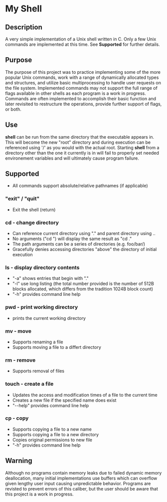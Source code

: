 # My Shell

## Description
A very simple implementation of a Unix shell written in C.  Only a few Unix commands are implemented at this time. See **Supported** for further details.

## Purpose
The purpose of this project was to practice implementing some of the more popular Unix commands, work with a range of dynamically allocated types and structures, and utilize basic multiprocessing to handle user requests on the file system.  Implemented commands may not support the full range of flags available in other shells as each program is a work in progress. Commands are often implemented to accomplish their basic function and later revisited to restructure the operations, provide further support of flags, or both. 

## Use
**shell** can be run from the same directory that the executable appears in.  This will become the new "root" directory and during execution can be referenced using '/' as you would with the actual root.  Starting **shell** from a directory other than the one it currently is in will fail to properly set needed environement variables and will ultimately cause program failure.

## Supported
- All commands support absolute/relative pathnames (if applicable)

### "exit" / "quit"
- Exit the shell (return)

### cd - change directory
- Can reference current directory using "." and parent directory using ..
- No arguments ("cd ") will display the same result as "cd ."
- The path arguments can be a series of directories (e.g. foo/bar/)
- Gracefully denies accessing directories "above" the directory of initial execution

### ls - display directory contents
- "-a" shows entries that begin with "."
- "-l" use long listing (the total number provided is the number of 512B blocks allocated, which differs from the tradition 1024B block count)
- "-h" provides command line help

### pwd - print working directory
- prints the current working directory

### mv - move
- Supports renaming a file
- Supports moving a file to a differt directory

### rm - remove
- Supports removal of files

### touch - create a file
- Updates the access and modification times of a file to the current time
- Creates a new file if the specified name does exist
- "--help" provides command line help

### cp - copy
- Supports copying a file to a new name
- Supports copying a file to a new directory
- Copies original permissions to new file
- "-h" provides command line help


## Warning
Although no programs contain memory leaks due to failed dynamic memory deallocation, many initial implementations use buffers which can overflow given lengthy user input causing unpredictable behavior. Programs are revisted to prevent errors of this caliber, but the user should be aware that this project is a work in progress.